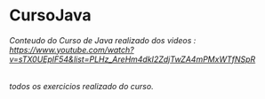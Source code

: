# CursoJava

###### Conteudo do Curso de Java realizado dos videos : https://www.youtube.com/watch?v=sTX0UEplF54&list=PLHz_AreHm4dkI2ZdjTwZA4mPMxWTfNSpR

###### todos os exercicios realizado do curso.